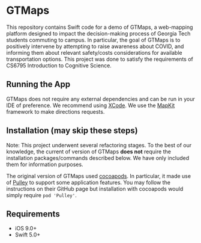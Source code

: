 # GTMaps

This repository contains Swift code for a demo of GTMaps, a web-mapping platform designed to impact the decision-making process of Georgia Tech students commuting to campus. In particular, the goal of GTMaps is to positively intervene by attempting to raise awareness about COVID, and informing them about relevant safety/costs considerations for available transportation options. This project was done to satisfy the requirements of CS6795 Introduction to Cognitive Science.

## Running the App

GTMaps does not require any external dependencies and can be run in your IDE of preference. We recommend using [XCode](https://apps.apple.com/us/app/xcode/id497799835?mt=12). We use the [MapKit](https://developer.apple.com/documentation/mapkit/) framework to make directions requests. 

## Installation (may skip these steps)

Note: This project underwent several refactoring stages. To the best of our knowledge, the current of version of GTMaps **does not** require the installation packages/commands described below. We have only included them for information purposes. 

The original version of GTMaps used [cocoapods](https://cocoapods.org). In particular, it made use of [Pulley](https://github.com/52inc/Pulley) to support some application features. You may follow the instructions on their GitHub page but installation with cocoapods would simply require ```pod 'Pulley'```. 

## Requirements

- iOS 9.0+
- Swift 5.0+

